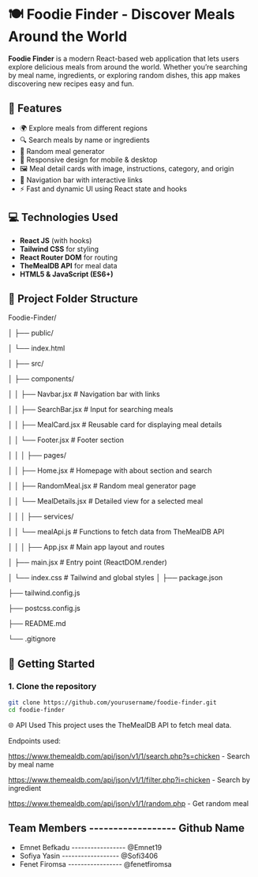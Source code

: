 #  🍽️ Foodie Finder - Discover Meals Around the World

**Foodie Finder** is a modern React-based web application that lets users explore delicious meals from around the world. Whether you’re searching by meal name, ingredients, or exploring random dishes, this app makes discovering new recipes easy and fun.

## 📌 Features

- 🌍 Explore meals from different regions
- 🔍 Search meals by name or ingredients
- 🎲 Random meal generator
- 📱 Responsive design for mobile & desktop
- 🖼️ Meal detail cards with image, instructions, category, and origin
- 🧭 Navigation bar with interactive links
- ⚡ Fast and dynamic UI using React state and hooks



## 💻 Technologies Used

- **React JS** (with hooks)
- **Tailwind CSS** for styling
- **React Router DOM** for routing
- **TheMealDB API** for meal data
- **HTML5 & JavaScript (ES6+)**



## 📂 Project Folder Structure
Foodie-Finder/

│
├── public/

│ └── index.html

│
├── src/

│ ├── components/

│ │ ├── Navbar.jsx # Navigation bar with links

│ │ ├── SearchBar.jsx # Input for searching meals

│ │ ├── MealCard.jsx # Reusable card for displaying meal details

│ │ └── Footer.jsx # Footer section

│ │
│ ├── pages/

│ │ ├── Home.jsx # Homepage with about section and search

│ │ ├── RandomMeal.jsx # Random meal generator page

│ │ └── MealDetails.jsx # Detailed view for a selected meal

│ │
│ ├── services/

│ │ └── mealApi.js # Functions to fetch data from TheMealDB API

│ │
│ ├── App.jsx # Main app layout and routes

│ ├── main.jsx # Entry point (ReactDOM.render)

│ └── index.css # Tailwind and global styles
│
├── package.json

├── tailwind.config.js

├── postcss.config.js

├── README.md 

└── .gitignore

## 🚀 Getting Started

### 1. Clone the repository

```bash
git clone https://github.com/yourusername/foodie-finder.git
cd foodie-finder
```

🌐 API Used
This project uses the TheMealDB API to fetch meal data.

Endpoints used:

https://www.themealdb.com/api/json/v1/1/search.php?s=chicken - Search by meal name

https://www.themealdb.com/api/json/v1/1/filter.php?i=chicken - Search by ingredient

https://www.themealdb.com/api/json/v1/1/random.php - Get random meal


## Team Members ------------------ Github Name
* Emnet Befkadu ----------------- @Emnet19
* Sofiya Yasin ------------------ @Sofi3406
* Fenet Firomsa ----------------- @fenetfiromsa
